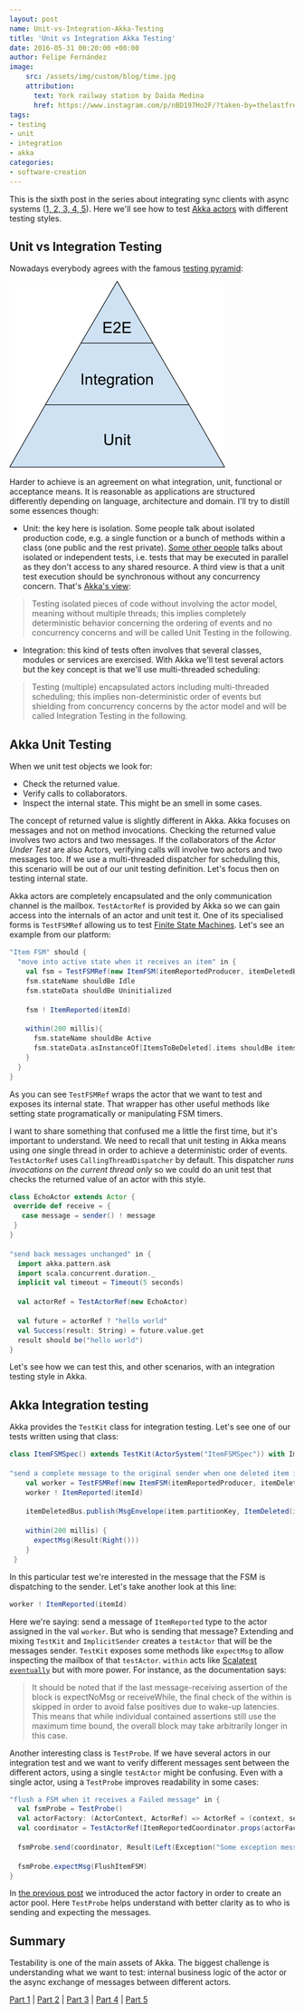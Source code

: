 ```yaml
---
layout: post
name: Unit-vs-Integration-Akka-Testing
title: 'Unit vs Integration Akka Testing'
date: 2016-05-31 00:20:00 +00:00
author: Felipe Fernández
image:
    src: /assets/img/custom/blog/time.jpg
    attribution:
      text: York railway station by Daida Medina
      href: https://www.instagram.com/p/nBD197Ho2F/?taken-by=thelastfreeusername
tags:
- testing
- unit
- integration
- akka
categories:
- software-creation
---
```


This is the sixth post in the series about integrating sync clients with async systems ([1, ](http://codurance.com/2016/04/28/async-systems-with-sync-clients/)[2, ](http://codurance.com/2016/04/30/akka-basics/)[3, ](http://codurance.com/2016/05/10/finite-state-machines-with-akka/)[4, ](http://codurance.com/2016/05/16/publish-subscribe-model-in-kafka/)[5](http://codurance.com/2016/05/16/coordination-in-akka/)). Here we'll see how to test [Akka actors](http://doc.akka.io/docs/akka/current/scala/actors.html) with different testing styles.


## Unit vs Integration Testing

Nowadays everybody agrees with the famous [testing pyramid](http://googletesting.blogspot.com.es/2015/04/just-say-no-to-more-end-to-end-tests.html):

<img src="/assets/img/custom/blog/pyramid.png" alt="Testing pyramid" title="Testing pyramid" class="img img-center img-responsive style-screengrab">

Harder to achieve is an agreement on what integration, unit, functional or acceptance means. It is reasonable as applications are structured differently depending on language, architecture and domain. I'll try to distill some essences though:

* Unit: the key here is isolation. Some people talk about isolated production code, e.g. a single function or a bunch of methods within a class (one public and the rest private). [Some other people](https://vimeo.com/68375232) talks about isolated or independent tests, i.e. tests that may be executed in parallel as they don't access to any shared resource. A third view is that a unit test execution should be synchronous without any concurrency concern. That's [Akka's view](http://doc.akka.io/docs/akka/current/scala/testing.html):

> Testing isolated pieces of code without involving the actor model, meaning without multiple threads; this implies completely deterministic behavior concerning the ordering of events and no concurrency concerns and will be called Unit Testing in the following.

* Integration: this kind of tests often involves that several classes, modules or services are exercised. With Akka we'll test several actors but the key concept is that we'll use multi-threaded scheduling:

> Testing (multiple) encapsulated actors including multi-threaded scheduling; this implies non-deterministic order of events but shielding from concurrency concerns by the actor model and will be called Integration Testing in the following.

## Akka Unit Testing

When we unit test objects we look for:

* Check the returned value.
* Verify calls to collaborators.
* Inspect the internal state. This might be an smell in some cases.

The concept of returned value is slightly different in Akka. Akka focuses on messages and not on method invocations. Checking the returned value involves two actors and two messages. If the collaborators of the *Actor Under Test* are also Actors, verifying calls will involve two actors and two messages too. If we use a multi-threaded dispatcher for scheduling this, this scenario will be out of our unit testing definition. Let's focus then on testing internal state.

Akka actors are completely encapsulated and the only communication channel is the mailbox. `TestActorRef` is provided by Akka so we can gain access into the internals of an actor and unit test it. One of its specialised forms is `TestFSMRef` allowing us to test [Finite State Machines](http://codurance.com/2016/05/10/finite-state-machines-with-akka/). Let's see an example from our platform:

```scala
"Item FSM" should {
  "move into active state when it receives an item" in {
    val fsm = TestFSMRef(new ItemFSM(itemReportedProducer, itemDeletedBus))
    fsm.stateName shouldBe Idle
    fsm.stateData shouldBe Uninitialized

    fsm ! ItemReported(itemId)

    within(200 millis){
      fsm.stateName shouldBe Active
      fsm.stateData.asInstanceOf[ItemsToBeDeleted].items shouldBe items
    }
  }
}
```

As you can see `TestFSMRef` wraps the actor that we want to test and exposes its internal state. That wrapper has other useful methods like setting state programatically or manipulating FSM timers.

I want to share something that confused me a little the first time, but it's important to understand. We need to recall that unit testing in Akka means using one single thread in order to achieve a deterministic order of events. `TestActorRef` uses `CallingThreadDispatcher` by default. This dispatcher *runs invocations on the current thread only* so we could do an unit test that checks the returned value of an actor with this style.

```scala
class EchoActor extends Actor {
 override def receive = {
   case message ⇒ sender() ! message
 }
}

"send back messages unchanged" in {
  import akka.pattern.ask
  import scala.concurrent.duration._
  implicit val timeout = Timeout(5 seconds)

  val actorRef = TestActorRef(new EchoActor)

  val future = actorRef ? "hello world"
  val Success(result: String) = future.value.get
  result should be("hello world")
}
```

Let's see how we can test this, and other scenarios, with an integration testing style in Akka.

## Akka Integration testing

Akka provides the `TestKit` class for integration testing. Let's see one of our tests written using that class:

```scala
class ItemFSMSpec() extends TestKit(ActorSystem("ItemFSMSpec")) with ImplicitSender

"send a complete message to the original sender when one deleted item is received and there are no more messages pending" in {
    val worker = TestFSMRef(new ItemFSM(itemReportedProducer, itemDeletedBus))
    worker ! ItemReported(itemId)

    itemDeletedBus.publish(MsgEnvelope(item.partitionKey, ItemDeleted(item)))

    within(200 millis) {
      expectMsg(Result(Right()))
    }
 }
```

In this particular test we're interested in the message that the FSM is dispatching to the sender. Let's take another look at this line:

```scala
worker ! ItemReported(itemId)
```

Here we're saying: send a message of `ItemReported` type to the actor assigned in the val `worker`. But who is sending that message? Extending and mixing `TestKit` and `ImplicitSender` creates a `testActor` that will be the messages sender. `TestKit` exposes some methods like `expectMsg` to allow inspecting the mailbox of that `testActor`. `within` acts like [Scalatest `eventually`](http://www.artima.com/docs-scalatest-2.0.M5/org/scalatest/concurrent/Eventually.html) but with more power. For instance, as the documentation says:

> It should be noted that if the last message-receiving assertion of the block is expectNoMsg or receiveWhile, the final check of the within is skipped in order to avoid false positives due to wake-up latencies. This means that while individual contained assertions still use the maximum time bound, the overall block may take arbitrarily longer in this case.

Another interesting class is `TestProbe`. If we have several actors in our integration test and we want to verify different messages sent between the different actors, using a single `testActor` might be confusing. Even with a single actor, using a `TestProbe` improves readability in some cases:

```scala
"flush a FSM when it receives a Failed message" in {
  val fsmProbe = TestProbe()
  val actorFactory: (ActorContext, ActorRef) => ActorRef = (context, self) => fsmProbe.ref
  val coordinator = TestActorRef(ItemReportedCoordinator.props(actorFactory))

  fsmProbe.send(coordinator, Result(Left(Exception("Some exception message"))))

  fsmProbe.expectMsg(FlushItemFSM)
}
```

In [the previous post](http://codurance.com/2016/05/16/coordination-in-akka/) we introduced the actor factory in order to create an actor pool. Here `TestProbe` helps understand with better clarity as to who is sending and expecting the messages.

## Summary

Testability is one of the main assets of Akka. The biggest challenge is understanding what we want to test: internal business logic of the actor or the async exchange of messages between different actors.

[Part 1](http://codurance.com/2016/04/28/async-systems-with-sync-clients/) | [Part 2](http://codurance.com/2016/04/30/akka-basics/) | [Part 3](http://codurance.com/2016/05/10/finite-state-machines-with-akka/) | [Part 4](http://codurance.com/2016/05/16/publish-subscribe-model-in-kafka/) | [Part 5](http://codurance.com/2016/05/16/coordination-in-akka/)
